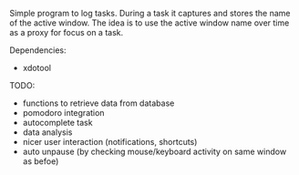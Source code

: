 Simple program to log tasks. During a task it captures and stores the name of the active window. The idea is to use the active window name over time as a proxy for focus on a task.

Dependencies:
 - xdotool


TODO:
 - functions to retrieve data from database
 - pomodoro integration
 - autocomplete task
 - data analysis
 - nicer user interaction (notifications, shortcuts)
 - auto unpause (by checking mouse/keyboard activity on same window as befoe)
